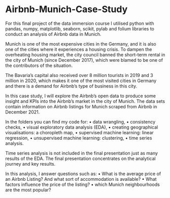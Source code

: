 # Airbnb-Munich-Case-Study

For this final project of the data immersion course I utilised python with pandas, numpy, matplotlib, seaborn, scikit, pylab and folium libraries to conduct an analysis of Airbnb data in Munich.

Munich is one of the most expensive cities in the Germany, and it is also one of the cities where it experiences a housing crisis. To dampen the overheating housing market, the city council banned the short-term rental in the city of Munich (since December 2017), which were blamed to be one of the contributors of the situation.

The Bavaria’s capital also received over 8 million tourists in 2019 and 3 million in 2020, which makes it one of the most visited cities in Germany and there is a demand for Airbnb’s type of business in this city.

In this case study, I will explore the Airbnb’s open data to produce some insight and KPIs into the Airbnb’s market in the city of Munich. 
The data sets contain information on Airbnb listings for Munich scraped from Airbnb in December 2021.

In the folders you can find my code for:
•	data wrangling,
•	consistency checks,
•	visual exploratory data analysis (EDA),
•	creating geographical visualisations: a choropleth map,
•	supervised machine learning: linear regression,
•	unsupervised machine learning: clustering,
•	time series analysis.

Time series analysis is not included in the final presentation just as many results of the EDA. The final presentation concentrates on the analytical journey and key results.

In this analysis, I answer questions such as:
•	What is the average price of an Airbnb Listing? And what sort of accommodation is available?
•	What factors influence the price of the listing?
•	which Munich neighbourhoods are the most popular?
